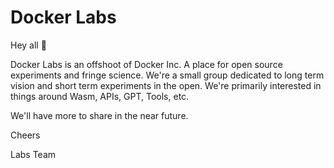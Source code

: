 # Docker Labs

Hey all 👋

Docker Labs is an offshoot of Docker Inc. 
A place for open source experiments and 
fringe science. We're a small group dedicated 
to long term vision and short term experiments 
in the open. We're primarily interested in 
things around Wasm, APIs, GPT, Tools, etc. 

We'll have more to share in the near future.

Cheers

Labs Team
